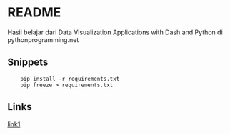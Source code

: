 # README

Hasil belajar dari Data Visualization Applications with Dash and Python di  pythonprogramming.net

## Snippets

```
    pip install -r requirements.txt
    pip freeze > requirements.txt
```

## Links
[link1](https://pythonprogramming.net/data-visualization-application-dash-python-tutorial-introduction/)